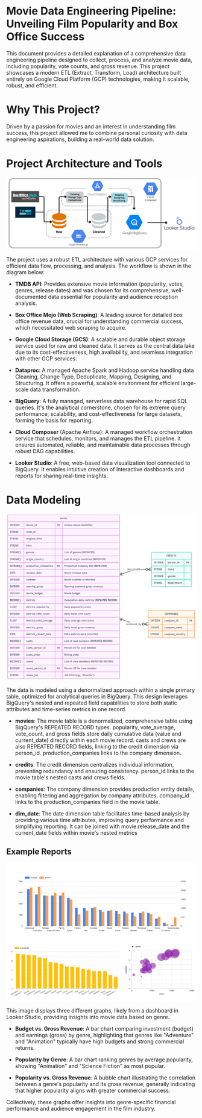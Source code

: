 # Movie Data Engineering Pipeline: Unveiling Film Popularity and Box Office Success
This document provides a detailed explanation of a comprehensive data engineering pipeline designed to collect, process, and analyze movie data, including popularity, vote counts, and gross revenue. This project showcases a modern ETL (Extract, Transform, Load) architecture built entirely on Google Cloud Platform (GCP) technologies, making it scalable, robust, and efficient.

# Why This Project?
Driven by a passion for movies and an interest in understanding film success, this project allowed me to combine personal curiosity with data engineering aspirations, building a real-world data solution.

# Project Architecture and Tools

![](project_pictures/workflow.png)

The project uses a robust ETL architecture with various GCP services for efficient data flow, processing, and analysis. The workflow is shown in the diagram below:

- **TMDB API**: Provides extensive movie information (popularity, votes, genres, release dates) and was chosen for its comprehensive, well-documented data essential for popularity and audience reception analysis.

- **Box Office Mojo (Web Scraping)**: A leading source for detailed box office revenue data, crucial for understanding commercial success, which necessitated web scraping to acquire.

- **Google Cloud Storage (GCS)**: A scalable and durable object storage service used for raw and cleaned data. It serves as the central data lake due to its cost-effectiveness, high availability, and seamless integration with other GCP services.

- **Dataproc**: A managed Apache Spark and Hadoop service handling data Cleaning, Change Type, Deduplicate, Mapping, Designing, and Structuring. It offers a powerful, scalable environment for efficient large-scale data transformation.

- **BigQuery**: A fully managed, serverless data warehouse for rapid SQL queries. It's the analytical cornerstone, chosen for its extreme query performance, scalability, and cost-effectiveness for large datasets, forming the basis for reporting.

- **Cloud Composer** (Apache Airflow): A managed workflow orchestration service that schedules, monitors, and manages the ETL pipeline. It ensures automated, reliable, and maintainable data processes through robust DAG capabilities.

- **Looker Studio**: A free, web-based data visualization tool connected to BigQuery. It enables intuitive creation of interactive dashboards and reports for sharing real-time insights.

# Data Modeling

![](project_pictures/diagram.png)

The data is modeled using a denormalized approach within a single primary table, optimized for analytical queries in BigQuery. This design leverages BigQuery's nested and repeated field capabilities to store both static attributes and time-series metrics in one record.

- **movies**: The movie table is a denormalized, comprehensive table using BigQuery's REPEATED RECORD types. popularity, vote_average, vote_count, and gross fields store daily cumulative data (value and current_date) directly within each movie record. casts and crews are also REPEATED RECORD fields, linking to the credit dimension via person_id. production_companies links to the company dimension.

- **credits**: The credit dimension centralizes individual information, preventing redundancy and ensuring consistency. person_id links to the movie table's nested casts and crews fields.

- **companies**: The company dimension provides production entity details, enabling filtering and aggregation by company attributes. company_id links to the production_companies field in the movie table.
- **dim_date**: The date dimension table facilitates time-based analysis by providing various time attributes, improving query performance and simplifying reporting. It can be joined with movie.release_date and the current_date fields within movie's nested metrics

## Example Reports

![](project_pictures/example_report.png)

This image displays three different graphs, likely from a dashboard in Looker Studio, providing insights into movie data based on genre.

- **Budget vs. Gross Revenue**: A bar chart comparing investment (budget) and earnings (gross) by genre, highlighting that genres like "Adventure" and "Animation" typically have high budgets and strong commercial returns.

- **Popularity by Genre**: A bar chart ranking genres by average popularity, showing "Animation" and "Science Fiction" as most popular.

- **Popularity vs. Gross Revenue**: A bubble chart illustrating the correlation between a genre's popularity and its gross revenue, generally indicating that higher popularity aligns with greater commercial success.

Collectively, these graphs offer insights into genre-specific financial performance and audience engagement in the film industry.